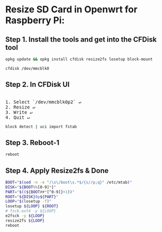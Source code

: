 # Resize SD Card in Openwrt for Raspberry Pi:
## Step 1. Install the tools and get into the CFDisk tool
```bash
opkg update && opkg install cfdisk resize2fs losetup block-mount

cfdisk /dev/mmcblk0
```
## Step 2. In CFDisk UI
<pre>  
1. Select `/dev/mmcblk0p2` &#8629;
2. Resize &#8629;
3. Write &#8629;
4. Quit &#8629;
</pre>
```bash
block detect | uci import fstab
```
## Step 3. Reboot-1
```bash
reboot
```
## Step 4. Apply Resize2fs & Done
```bash
BOOT="$(sed -n -e "/\s\/boot\s.*$/{s//p;q}" /etc/mtab)"
DISK="${BOOT%%[0-9]*}"
PART="$((${BOOT##*[^0-9]}+1))"
ROOT="${DISK}0p${PART}"
LOOP="$(losetup -f)"
losetup ${LOOP} ${ROOT}
# fsck.ext4 -y ${LOOP}
e2fsck -y ${LOOP}
resize2fs ${LOOP}
reboot
```
